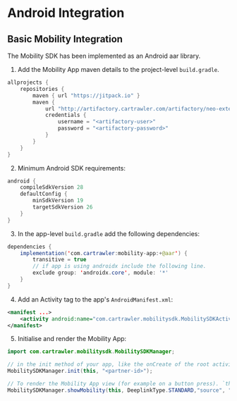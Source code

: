# Android Integration

## Basic Mobility Integration

The Mobility SDK has been implemented as an Android aar library.

1. Add the Mobility App maven details to the project-level `build.gradle`.

```java
allprojects {
    repositories {
        maven { url "https://jitpack.io" }
        maven {
            url "http://artifactory.cartrawler.com/artifactory/neo-external"
            credentials {
                username = "<artifactory-user>"
                password = "<artifactory-password>"
            }
        }
    }
}
```

2. Minimum Android SDK requirements:

```java
android {
    compileSdkVersion 28
    defaultConfig {
        minSdkVersion 19
        targetSdkVersion 26
    }
}
```

3. In the app-level `build.gradle` add the following dependencies:

```java
dependencies {
    implementation('com.cartrawler:mobility-app:+@aar') {
        transitive = true
        // if app is using androidx include the following line.
        exclude group: 'androidx.core', module: '*'
    }
}
```

4. Add an Activity tag to the app's `AndroidManifest.xml`:

```xml
<manifest ...>
    <activity android:name="com.cartrawler.mobilitysdk.MobilitySDKActivity"/>
</manifest>
```

5. Initialise and render the Mobility App:

```java
import com.cartrawler.mobilitysdk.MobilitySDKManager;

// in the init method of your app, like the onCreate of the root activity. `this` should be an Android Activity.
MobilitySDKManager.init(this, "<partner-id>");

// To render the Mobility App view (for example on a button press). `this` should be an Android Activity.
MobilitySDKManager.showMobility(this, DeeplinkType.STANDARD,"source", "campaign", "medium");
```
